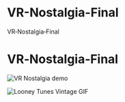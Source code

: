 # VR-Nostalgia-Final
VR‑Nostalgia‑Final
# VR‑Nostalgia‑Final

![VR Nostalgia demo](https://media.giphy.com/media/AdyjRAR4MwtCQMcuV9/giphy.gif)



![Looney Tunes Vintage GIF](https://github.com/user-attachments/assets/ef583851-08b5-49a7-827b-df5a9691dc4c)
